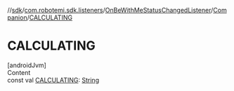 //[sdk](../../../../index.md)/[com.robotemi.sdk.listeners](../../index.md)/[OnBeWithMeStatusChangedListener](../index.md)/[Companion](index.md)/[CALCULATING](-c-a-l-c-u-l-a-t-i-n-g.md)



# CALCULATING  
[androidJvm]  
Content  
const val [CALCULATING](-c-a-l-c-u-l-a-t-i-n-g.md): [String](https://kotlinlang.org/api/latest/jvm/stdlib/kotlin/-string/index.html)  



